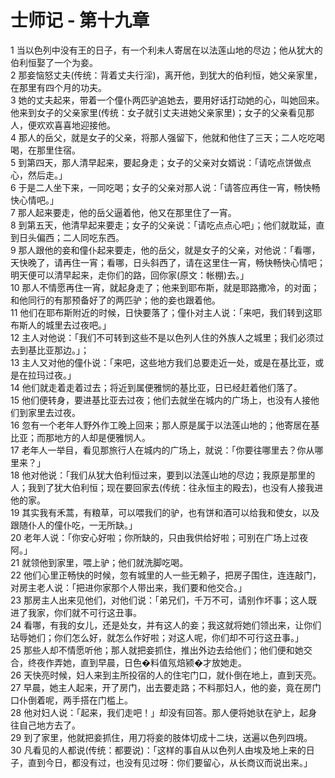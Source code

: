 # 士师记 - 第十九章
  
 1 当以色列中没有王的日子，有一个利未人寄居在以法莲山地的尽边；他从犹大的伯利恒娶了一个为妾。  
 2 那妾恼怒丈夫(传统：背着丈夫行淫)，离开他，到犹大的伯利恒，她父亲家里，在那里有四个月的功夫。  
 3 她的丈夫起来，带着一个僮仆两匹驴追她去，要用好话打动她的心，叫她回来。他来到女子的父亲家里(传统：女子就引丈夫进她父亲家里)；女子的父亲看见那人，便欢欢喜喜地迎接他。  
 4 那人的岳父，就是女子的父亲，将那人强留下，他就和他住了三天；二人吃吃喝喝，在那里住宿。  
 5 到第四天，那人清早起来，要起身走；女子的父亲对女婿说：「请吃点饼做点心，然后走。」  
 6 于是二人坐下来，一同吃喝；女子的父亲对那人说：「请答应再住一宵，畅快畅快心情吧。」  
 7 那人起来要走，他的岳父逼着他，他又在那里住了一宵。  
 8 到第五天，他清早起来要走；女子的父亲说：「请吃点点心吧」；他们就耽延，直到日头偏西；二人同吃东西。  
 9 那人跟他的妾和僮仆起来要走，他的岳父，就是女子的父亲，对他说：「看哪，天快晚了，请再住一宵；看哪，日头斜西了，请在这里住一宵，畅快畅快心情吧；明天便可以清早起来，走你们的路，回你家(原文：帐棚)去。」  
 10 那人不情愿再住一宵，就起身走了；他来到耶布斯，就是耶路撒冷，的对面；和他同行的有那预备好了的两匹驴；他的妾也跟着他。  
 11 他们在耶布斯附近的时候，日快要落了；僮仆对主人说：「来吧，我们转到这耶布斯人的城里去过夜吧。」  
 12 主人对他说：「我们不可转到这些不是以色列人住的外族人之城里；我们必须过去到基比亚那边。」；  
 13 主人又对他的僮仆说：「来吧，这些地方我们总要走近一处，或是在基比亚，或是在拉玛过夜。」  
 14 他们就走着走着过去；将近到属便雅悯的基比亚，日已经赶着他们落了。  
 15 他们便转身，要进基比亚去过夜；他们去就坐在城内的广场上，也没有人接他们到家里去过夜。  
 16 忽有一个老年人野外作工晚上回来；那人原是属于以法莲山地的；他寄居在基比亚；而那地方的人却是便雅悯人。  
 17 老年人一举目，看见那旅行人在城内的广场上，就说：「你要往哪里去？你从哪里来？」  
 18 他对他说：「我们从犹大伯利恒过来，要到以法莲山地的尽边；我原是那里的人；我到了犹大伯利恒；现在要回家去(传统：往永恒主的殿去)，也没有人接我进他的家。  
 19 其实我有禾蒿，有粮草，可以喂我们的驴，也有饼和酒可以给我和使女，以及跟随仆人的僮仆吃，一无所缺。」  
 20 老年人说：「你安心好啦；你所缺的，只由我供给好啦；可别在广场上过夜阿。」  
 21 就领他到家里，喂上驴；他们就洗脚吃喝。  
 22 他们心里正畅快的时候，忽有城里的人一些无赖子，把房子围住，连连敲门，对房主老人说：「把进你家那个人带出来，我们要和他交合。」  
 23 那房主人出来见他们，对他们说：「弟兄们，千万不可，请别作坏事；这人既进了我家，你们就不可行这丑事。  
 24 看哪，有我的女儿，还是处女，并有这人的妾；我这就将她们领出来，让你们玷辱她们；你们怎么好，就怎么作好啦；对这人呢，你们却不可行这丑事。」  
 25 那些人却不情愿听他；那人就把妾抓住，推出外边去给他们；他们便和她交合，终夜作弄她，直到早晨，日色�料值氖焙颍�才放她走。  
 26 天快亮时候，妇人来到主所投宿的人的住宅门口，就仆倒在地上，直到天亮。  
 27 早晨，她主人起来，开了房门，出去要走路；不料那妇人，他的妾，竟在房门口仆倒着呢，两手搭在门槛上。  
 28 他对妇人说：「起来，我们走吧！」却没有回答。那人便将她驮在驴上，起身往自己地方去了。  
 29 到了家里，他就把妾抓住，用刀将妾的肢体切成十二块，送遍以色列四境。  
 30 凡看见的人都说(传统：都要说)：「这样的事自从以色列人由埃及地上来的日子，直到今日，都没有过，也没有见过呀：你们要留心，从长商议而说出来。」